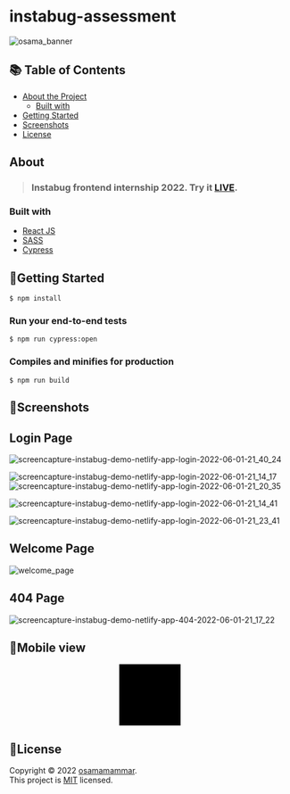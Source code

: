 # instabug-assessment

![osama_banner](https://user-images.githubusercontent.com/42181138/171488781-4933ffeb-4acc-478e-992d-f1398092efc8.jpg)


## 📚 Table of Contents

- [About the Project](#about)
  - [Built with](#built-with)
- [Getting Started](#getting-started)
- [Screenshots](#screenshots)
- [License](#license)

## About
>### Instabug frontend internship 2022. Try it [LIVE](https://instabug-demo.netlify.app/).


### Built with
- [React JS](https://reactjs.org/)
- [SASS](https://sass-lang.com/)
- [Cypress](https://www.cypress.io/)

## 🚀Getting Started
```
$ npm install
```

### Run your end-to-end tests
```
$ npm run cypress:open
```

### Compiles and minifies for production
```
$ npm run build
```




## 📸Screenshots

<h2 align="left">Login Page</h2>

![screencapture-instabug-demo-netlify-app-login-2022-06-01-21_40_24](https://user-images.githubusercontent.com/42181138/171488679-373305e5-c794-49c8-acbe-462464b202a1.png)

![screencapture-instabug-demo-netlify-app-login-2022-06-01-21_14_17](https://user-images.githubusercontent.com/42181138/171487458-6b881c88-1cd4-44aa-b504-478ee5e31a28.png)
![screencapture-instabug-demo-netlify-app-login-2022-06-01-21_20_35](https://user-images.githubusercontent.com/42181138/171487467-e30e8dbf-d468-4f51-b5ee-54209fe4474e.png)

![screencapture-instabug-demo-netlify-app-login-2022-06-01-21_14_41](https://user-images.githubusercontent.com/42181138/171487490-a525e486-5729-419a-8cd2-063a98aa1b82.png)

![screencapture-instabug-demo-netlify-app-login-2022-06-01-21_23_41](https://user-images.githubusercontent.com/42181138/171487499-95c4b162-3e1d-4099-97c0-3c6127faeef1.png)


<h2 align="left">Welcome Page</h2>

![welcome_page](https://user-images.githubusercontent.com/42181138/171487570-e9623422-44b0-4a56-9d28-9501088fe244.png)


<h2 align="left">404 Page</h2>

![screencapture-instabug-demo-netlify-app-404-2022-06-01-21_17_22](https://user-images.githubusercontent.com/42181138/171487588-bce1768f-9a62-4b3f-b243-51df92a111e4.png)

<h2 align="left">📱Mobile view</h2>

<p align="center">
  <img src="https://user-images.githubusercontent.com/42181138/171496845-d4bc405c-c416-4ded-afe7-40063c48b0b5.png" alt="" style="border:55px solid black"></img>
<!-- ![mobile_view](https://user-images.githubusercontent.com/42181138/171496845-d4bc405c-c416-4ded-afe7-40063c48b0b5.png) -->
</p>

## 📝License

Copyright © 2022 [osamamammar](https://github.com/osamamammar).<br />
This project is [MIT](https://github.com/osamamammar/Instabug-assessment/blob/main/LICENSE) licensed.






